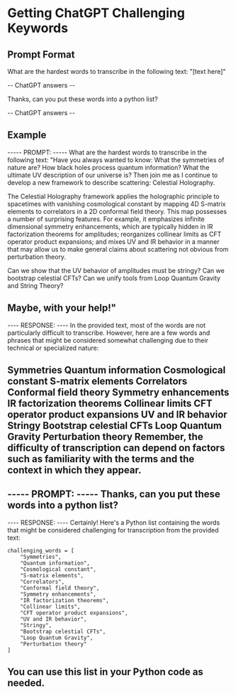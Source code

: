 # Getting ChatGPT Challenging Keywords

## Prompt Format

What are the hardest words to transcribe in the following text: "[text here]"

-- ChatGPT answers --

Thanks, can you put these words into a python list?

-- ChatGPT answers --

## Example

----- PROMPT: -----
What are the hardest words to transcribe in the following text: "Have you always wanted to know: What the symmetries of nature are? How black holes process quantum information? What the ultimate UV description of our universe is? Then join me as I continue to develop a new framework to describe scattering:  Celestial Holography.

The Celestial Holography framework applies the holographic principle to spacetimes with vanishing cosmological constant by mapping 4D S-matrix elements to correlators in a 2D conformal field theory. This map possesses a number of surprising features. For example, it emphasizes infinite dimensional symmetry enhancements, which are typically hidden in IR factorization theorems for amplitudes; reorganizes collinear limits as CFT operator product expansions; and mixes UV and IR behavior in a manner that may allow us to make general claims about scattering not obvious from perturbation theory.

Can we show that the UV behavior of amplitudes must be stringy? Can we bootstrap celestial CFTs? Can we unify tools from Loop Quantum Gravity and String Theory?

Maybe, with your help!"
-------------------

---- RESPONSE: ----
In the provided text, most of the words are not particularly difficult to transcribe. However, here are a few words and phrases that might be considered somewhat challenging due to their technical or specialized nature:

Symmetries
Quantum information
Cosmological constant
S-matrix elements
Correlators
Conformal field theory
Symmetry enhancements
IR factorization theorems
Collinear limits
CFT operator product expansions
UV and IR behavior
Stringy
Bootstrap celestial CFTs
Loop Quantum Gravity
Perturbation theory
Remember, the difficulty of transcription can depend on factors such as familiarity with the terms and the context in which they appear.
-------------------

----- PROMPT: -----
Thanks, can you put these words into a python list?
-------------------

---- RESPONSE: ----
Certainly! Here's a Python list containing the words that might be considered challenging for transcription from the provided text:
```
challenging_words = [
    "Symmetries",
    "Quantum information",
    "Cosmological constant",
    "S-matrix elements",
    "Correlators",
    "Conformal field theory",
    "Symmetry enhancements",
    "IR factorization theorems",
    "Collinear limits",
    "CFT operator product expansions",
    "UV and IR behavior",
    "Stringy",
    "Bootstrap celestial CFTs",
    "Loop Quantum Gravity",
    "Perturbation theory"
]
```
You can use this list in your Python code as needed.
-------------------